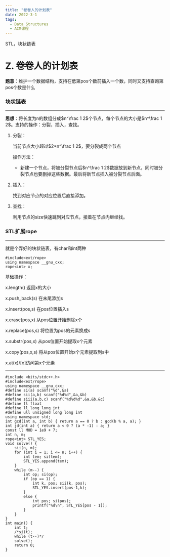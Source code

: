 ```yaml
---
title: "卷卷人的计划表"
date: 2022-3-1
tags:
  - Data Structures
  - ACM课程
---
```


STL，块状链表

<!-- more -->

# Z. 卷卷人的计划表 

**题意**：维护一个数据结构，支持在低第pos个数前插入一个数，同时又支持查询第pos个数是什么

### 块状链表

***

**思想**：将长度为n的数组分成$n^\frac 1 2$个节点，每个节点的大小是$n^\frac 1 2$。支持的操作：分裂，插入，查找。

1. 分裂：

   当前节点大小超过$2*n^\frac 1 2$，要分裂成两个节点

   操作方法：

   * 新建一个节点，将被分裂节点后$n^\frac 1 2$数据放到新节点，同时被分裂节点也要删掉这些数据。最后将新节点插入被分裂节点后面。

2. 插入：

   找到对应节点的对应位置后直接添加。

   

3. 查找：

   利用节点的size快速跳到对应节点，接着在节点内继续找。

### STL扩展rope

***

就是个弄好的块状链表，有char和int两种

```
#include<ext/rope>
using namespace __gnu_cxx;
rope<int> x;
```

基础操作：

x.length() 返回x的大小

x.push_back(s) 在末尾添加s

x.insert(pos,s) 在pos位置插入s

x.erase(pos,x)  从pos位置开始删除x个

x.replace(pos,s) 将位置为pos的元素换成s

x.substr(pos,x) 从pos位置开始提取x个元素

x.copy(pos,x,s) 将从pos位置开始x个元素提取到s中

x.at(x)/[x]访问第x个元素

***

```
#include <bits/stdc++.h>
#include<ext/rope>
using namespace __gnu_cxx;
#define si(a) scanf("%d",&a)
#define sii(a,b) scanf("%d%d",&a,&b)
#define siii(a,b,c) scanf("%d%d%d",&a,&b,&c)
#define fl float
#define ll long long int
#define ull unsigned long long int
using namespace std;
int gcd(int a, int b) { return a == 0 ? b : gcd(b % a, a); }
int jd(int a) { return a < 0 ? (a * -1) : a; }
const ll MOD = 1e9 + 7;
int n, m;
rope<int> STL_YES;
void solve() {
	sii(n, m);
	for (int i = 1; i <= n; i++) {
		int tem; si(tem);
		STL_YES.append(tem);
	}
	while (m--) {
		int op; si(op);
		if (op == 1) {
			int k, pos; sii(k, pos);
			STL_YES.insert(pos-1,k);
		}
		else {
			int pos; si(pos);
			printf("%d\n", STL_YES[pos - 1]);
		}
	}
}
int main() {
	int t;
	/*si(t);
	while (t--)*/
	solve();
	return 0;
}
```


